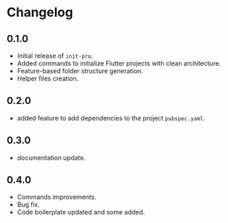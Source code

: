 # Changelog

## 0.1.0
- Initial release of `init-pro`.
- Added commands to initialize Flutter projects with clean architecture.
- Feature-based folder structure generation.
- Helper files creation.

## 0.2.0
- added feature to add dependencies to the project `pubspec.yaml`.

## 0.3.0
- documentation update.

## 0.4.0
- Commands improvements.
- Bug fix.
- Code boilerplate updated and some added.
